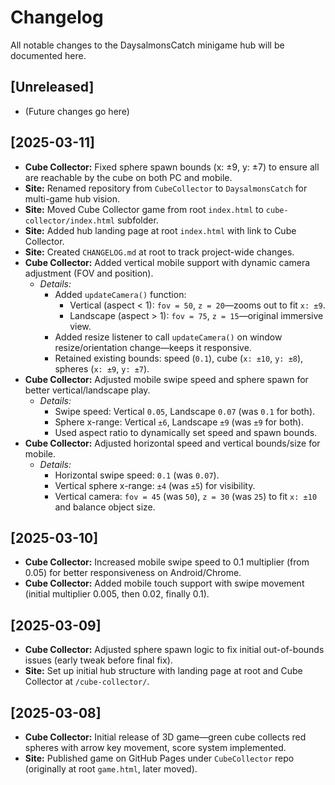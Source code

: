 # Changelog

All notable changes to the DaysalmonsCatch minigame hub will be documented here.

## [Unreleased]
- (Future changes go here)

## [2025-03-11]
- **Cube Collector:** Fixed sphere spawn bounds (x: ±9, y: ±7) to ensure all are reachable by the cube on both PC and mobile.
- **Site:** Renamed repository from `CubeCollector` to `DaysalmonsCatch` for multi-game hub vision.
- **Site:** Moved Cube Collector game from root `index.html` to `cube-collector/index.html` subfolder.
- **Site:** Added hub landing page at root `index.html` with link to Cube Collector.
- **Site:** Created `CHANGELOG.md` at root to track project-wide changes.
- **Cube Collector:** Added vertical mobile support with dynamic camera adjustment (FOV and position).
  - *Details:* 
    - Added `updateCamera()` function:
      - Vertical (aspect < 1): `fov = 50`, `z = 20`—zooms out to fit `x: ±9`.
      - Landscape (aspect > 1): `fov = 75`, `z = 15`—original immersive view.
    - Added resize listener to call `updateCamera()` on window resize/orientation change—keeps it responsive.
    - Retained existing bounds: speed (`0.1`), cube (`x: ±10`, `y: ±8`), spheres (`x: ±9`, `y: ±7`).
- **Cube Collector:** Adjusted mobile swipe speed and sphere spawn for better vertical/landscape play.
  - *Details:*
    - Swipe speed: Vertical `0.05`, Landscape `0.07` (was `0.1` for both).
    - Sphere x-range: Vertical `±6`, Landscape `±9` (was `±9` for both).
    - Used aspect ratio to dynamically set speed and spawn bounds.
- **Cube Collector:** Adjusted horizontal speed and vertical bounds/size for mobile.
  - *Details:*
    - Horizontal swipe speed: `0.1` (was `0.07`).
    - Vertical sphere x-range: `±4` (was `±5`) for visibility.
    - Vertical camera: `fov = 45` (was `50`), `z = 30` (was `25`) to fit `x: ±10` and balance object size.
## [2025-03-10]
- **Cube Collector:** Increased mobile swipe speed to 0.1 multiplier (from 0.05) for better responsiveness on Android/Chrome.
- **Cube Collector:** Added mobile touch support with swipe movement (initial multiplier 0.005, then 0.02, finally 0.1).

## [2025-03-09]
- **Cube Collector:** Adjusted sphere spawn logic to fix initial out-of-bounds issues (early tweak before final fix).
- **Site:** Set up initial hub structure with landing page at root and Cube Collector at `/cube-collector/`.

## [2025-03-08]
- **Cube Collector:** Initial release of 3D game—green cube collects red spheres with arrow key movement, score system implemented.
- **Site:** Published game on GitHub Pages under `CubeCollector` repo (originally at root `game.html`, later moved).
